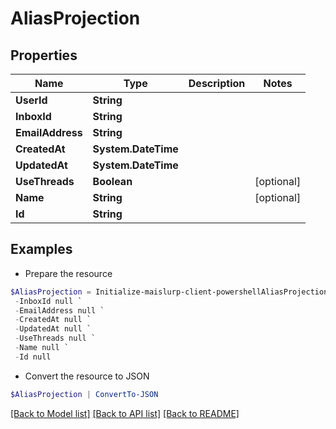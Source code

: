 # AliasProjection
## Properties

Name | Type | Description | Notes
------------ | ------------- | ------------- | -------------
**UserId** | **String** |  | 
**InboxId** | **String** |  | 
**EmailAddress** | **String** |  | 
**CreatedAt** | **System.DateTime** |  | 
**UpdatedAt** | **System.DateTime** |  | 
**UseThreads** | **Boolean** |  | [optional] 
**Name** | **String** |  | [optional] 
**Id** | **String** |  | 

## Examples

- Prepare the resource
```powershell
$AliasProjection = Initialize-maislurp-client-powershellAliasProjection  -UserId null `
 -InboxId null `
 -EmailAddress null `
 -CreatedAt null `
 -UpdatedAt null `
 -UseThreads null `
 -Name null `
 -Id null
```

- Convert the resource to JSON
```powershell
$AliasProjection | ConvertTo-JSON
```

[[Back to Model list]](../README#documentation-for-models) [[Back to API list]](../README#documentation-for-api-endpoints) [[Back to README]](../README)

